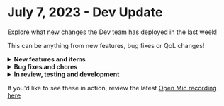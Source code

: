 # July 7, 2023 - Dev Update

Explore what new changes the Dev team has deployed in the last week!

This can be anything from new features, bug fixes or QoL changes!

<details>

<summary><strong>New features and items</strong></summary>

* No new features this week

</details>

<details>

<summary><strong>Bug fixes and chores</strong></summary>

* Fixed a bug that was preventing the saving of custom integrations
* Created a v2 of the core generate password action so that passwords can be properly redacted from results
* Added the ability to send NULL parameters from EXO commands
* Fixed a problem with Mailgun integration where the send\_mail action was not including the api\_url configuration parameter
* Fixed a problem with Microsoft Azure Key Vault where we were sending the base\_url twice resulting in errors
* Added input variables to the new data alias list feature on the workflow builder
* Improved the search feature for actions on the workflow builder
* Change the verbiage from User Invites to Authorized Users to more accurately reflect the functionality of that feature
* Allow crates and integrations to be linked without including an organization id in the path so they can be easily shared
* Update sonicwall nsm integration base url to reflect changes made on their side
* Fix a bug causing very large crates like New User Onboard appear as though they were getting stuck durring the installation process
* Fixed a bug in the Acronis integration where generic api requests were not respecting pagination

</details>

<details>

<summary><strong>In review, testing and development</strong></summary>

* Read only role
* Add escaping for database integration passwords
* Crate marketplace filter on tags
* Fix for tag colors in the autocomplete component
* Workflow builder notes feature and task multi-select

</details>

If you'd like to see these in action, review the latest [Open Mic recording here](../../roc-open-mics/rewst-open-mics-north-america/2023-roc-open-mics/july-7th-2023-fowl-play-with-openai-and-azure-openai.md)
